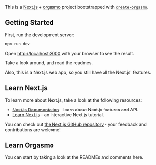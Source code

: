 This is a [Next.js](https://nextjs.org/) + [orgasmo](https://github.com/hacknlove/orgasmoproject) project bootstrapped with [`create-orgasmo`](https://github.com/hacknlove/orgasmoproject/tree/main/create-orgasmo).

## Getting Started

First, run the development server:

```bash
npm run dev
```

Open [http://localhost:3000](http://localhost:3000) with your browser to see the result.

Take a look around, and read the readmes.

Also, this is a Next.js web app, so you still have all the Next.js' features.

## Learn Next.js

To learn more about Next.js, take a look at the following resources:

- [Next.js Documentation](https://nextjs.org/docs) - learn about Next.js features and API.
- [Learn Next.js](https://nextjs.org/learn) - an interactive Next.js tutorial.

You can check out [the Next.js GitHub repository](https://github.com/vercel/next.js/) - your feedback and contributions are welcome!

## Learn Orgasmo

You can start by taking a look at the READMEs and comments here.
